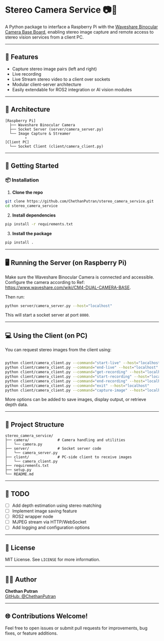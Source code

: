# Stereo Camera Service 📷🔧

A Python package to interface a Raspberry Pi with the [Waveshare Binocular Camera Base Board](https://www.waveshare.com/wiki/CM4-DUAL-CAMERA-BASE), enabling stereo image capture and remote access to stereo vision services from a client PC.

---

## 🔧 Features

- Capture stereo image pairs (left and right)
- Live recording
- Live Stream stereo video to a client over sockets
- Modular client-server architecture
- Easily extendable for ROS2 integration or AI vision modules

---

## 🧠 Architecture

```
[Raspberry Pi]
  ├── Waveshare Binocular Camera
  ├── Socket Server (server/camera_server.py)
  └── Image Capture & Streamer
         ↑
[Client PC]
  └── Socket Client (client/camera_client.py)
```

---

## 🚀 Getting Started

### 📦 Installation

1. **Clone the repo**

```bash
git clone https://github.com/ChethanPutran/stereo_camera_service.git
cd stereo_camera_service
```

2. **Install dependencies**

```bash
pip install -r requirements.txt
```

3. **Install the package**

```bash
pip install .
```

---

## 🖥️ Running the Server (on Raspberry Pi)

Make sure the Waveshare Binocular Camera is connected and accessible.
Configure the camera according to Ref: https://www.waveshare.com/wiki/CM4-DUAL-CAMERA-BASE.

Then run:

```bash
python server/camera_server.py --host="localhost"
```

This will start a socket server at port `8000`.

---

## 💻 Using the Client (on PC)

You can request stereo images from the client using:

```bash

python client/camera_client.py --command="start-live" --host="localhost"
python client/camera_client.py --command="end-live" --host="localhost"
python client/camera_client.py --command="get-recording" --host="localhost"
python client/camera_client.py --command="start-recording" --host="localhost"
python client/camera_client.py --command="end-recording" --host="localhost"
python client/camera_client.py --command="exit" --host="localhost"
python client/camera_client.py --command="capture-image" --host="localhost"
```

More options can be added to save images, display output, or retrieve depth data.

---

## 🧰 Project Structure

```
stereo_camera_service/
├── camera/             # Camera handling and utilities
│   └── camera.py
├── server/             # Socket server code
│   └── camera_server.py
├── client/             # PC-side client to receive images
│   └── camera_client.py
├── requirements.txt
├── setup.py
└── README.md
```

---

## 📌 TODO

- [ ] Add depth estimation using stereo matching
- [ ] Implement image saving feature
- [ ] ROS2 wrapper node
- [ ] MJPEG stream via HTTP/WebSocket
- [ ] Add logging and configuration options

---

## 📄 License

MIT License. See `LICENSE` for more information.

---

## 👨‍💻 Author

**Chethan Putran**  
[GitHub: @ChethanPutran](https://github.com/ChethanPutran)

---

## 🌐 Contributions Welcome!

Feel free to open issues or submit pull requests for improvements, bug fixes, or feature additions.
